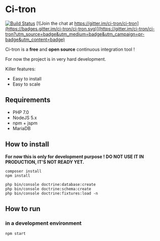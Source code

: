 Ci-tron
=======
[![Build Status](https://travis-ci.org/ci-tron/ci-tron.svg?branch=master)](https://travis-ci.org/ci-tron/ci-tron)
[![Join the chat at https://gitter.im/ci-tron/ci-tron](https://badges.gitter.im/ci-tron/ci-tron.svg)](https://gitter.im/ci-tron/ci-tron?utm_source=badge&utm_medium=badge&utm_campaign=pr-badge&utm_content=badge) 

Ci-tron is a **free** and **open source** continuous integration tool !

For now the project is in very hard development.

Killer features:

* Easy to install
* Easy to scale

Requirements
------------

* PHP 7.0
* NodeJS 5.x
* npm + jspm
* MariaDB


How to install
--------------

**For now this is only for development purpose ! DO NOT USE IT IN PRODUCTION, IT'S NOT READY YET.**

```
composer install
npm install

php bin/console doctrine:database:create
php bin/console doctrine:schema:create
php bin/console doctrine:fixtures:load -n
```


How to run
----------

### in a development environment

```
npm start
```

